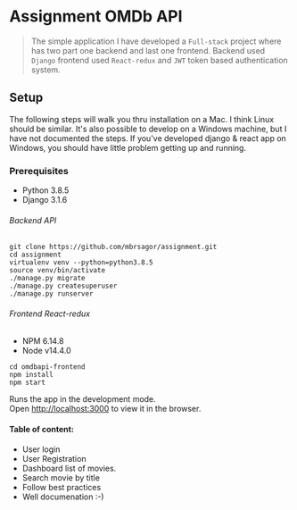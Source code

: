 # Assignment OMDb API

> The simple application I have developed a `Full-stack` project where has two part one backend and last one frontend. Backend used `Django` frontend used `React-redux` and `JWT` token based authentication system.

## Setup

The following steps will walk you thru installation on a Mac. I think Linux should be similar. It's also possible to develop on a Windows machine, but I have not documented the steps. If you've developed django & react app on Windows, you should have little problem getting up and running.

### Prerequisites

- Python 3.8.5
- Django 3.1.6

###### Backend API
```base
git clone https://github.com/mbrsagor/assignment.git
cd assignment
virtualenv venv --python=python3.8.5
source venv/bin/activate
./manage.py migrate
./manage.py createsuperuser
./manage.py runserver
```

###### Frontend React-redux
- NPM 6.14.8
- Node v14.4.0

```base
cd omdbapi-frontend
npm install
npm start
```

Runs the app in the development mode.\
Open [http://localhost:3000](http://localhost:3000) to view it in the browser.


#### Table of content:
- User login
- User Registration
- Dashboard list of movies.
- Search movie by title
- Follow best practices
- Well documenation :-)
